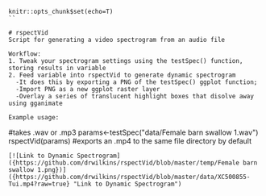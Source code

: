 ``` {r setup,include=F}
knitr::opts_chunk$set(echo=T)
``

# rspectVid
Script for generating a video spectrogram from an audio file

Workflow: 
1. Tweak your spectrogram settings using the testSpec() function, storing results in variable
2. Feed variable into rspectVid to generate dynamic spectrogram
  -It does this by exporting a PNG of the testSpec() ggplot function;
  -Import PNG as a new ggplot raster layer
  -Overlay a series of translucent highlight boxes that disolve away using gganimate
      
Example usage:
```
#takes .wav or .mp3
params<-testSpec("data/Female barn swallow 1.wav") 
rspectVid(params) 
#exports an .mp4 to the same file directory by default
```
[![Link to Dynamic Spectrogram]({https://github.com/drwilkins/rspectVid/blob/master/temp/Female barn swallow 1.png})]({https://github.com/drwilkins/rspectVid/blob/master/data/XC500855-Tui.mp4?raw=true} "Link to Dynamic Spectrogram")

